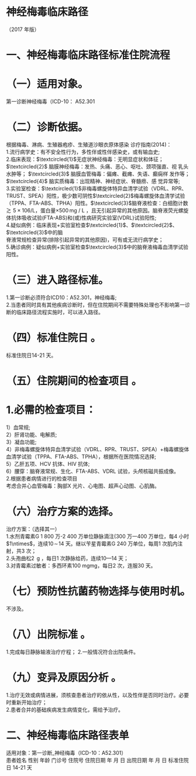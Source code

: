 # 神经梅毒临床路径  
（2017 年版）  
# 一、神经梅毒临床路径标准住院流程  
# （一）适用对象。  
第一诊断神经梅毒（ICD-10： A52.301  
# （二）诊断依据。  
根据梅毒、淋病、生殖器疱疹、生殖道沙眼衣原体感染  诊疗指南(2014)：  
1.流行病学史：有不安全性行为，多性伴或性伴感染史，或有输血史;  
2.临床表现：$\textcircled{1}$无症状神经梅毒：无明显症状和体征；$\textcircled{2}$ 脑膜神经梅毒：发热、头痛、恶心、呕吐、颈项强直、视 乳头水肿等； $\textcircled{3}$ 脑膜血管梅毒：偏瘫、截瘫、失语、癫痫样 发作等； $\textcircled{4}$ 脑实质梅毒：出现精神、神经症状、脊髓痨、感 觉异常等;  
3.实验室检查：$\textcircled{1}$非梅毒螺旋体特异血清学试验（VDRL、RPR、TRUST、SPEA）阳性，极少数可阴性$\textcircled{2}$梅毒螺旋体血清学试验（TPPA、FTA-ABS、TPHA）阳性。$\textcircled{3}$脑脊液检查：白细胞计数${\gtrsim}5\times106/\mathrm{L}$，蛋白量${\displaystyle\times500\,\mathrm{mg}\ /\mathrm{~L~}}$，且无引起异常的其他原因。脑脊液荧光螺旋体抗体吸收试验(FTA-ABS)和(或)性病研究实验室(VDRL)试验阳性;  
4.疑似病例：临床表现$+$实验室检查$\textcircled{1}$、$\textcircled{2}$、$\textcircled{3}$中的脑  
脊液常规检查异常(排除引起异常的其他原因)，可有或无流行病学史；  
5.确诊病例：疑似病例$+$实验室检查$\textcircled{3}$中的脑脊液梅毒血清学试验阳性。  
# （三）进入路径标准。  
1.第一诊断必须符合ICD10：A52.301，神经梅毒;  
2.当患者同时具有其他疾病诊断时，但在住院期间不需要特殊处理也不影响第一诊断的临床路径流程实施时，可以进入路径。  
# （四）标准住院日 。  
标准住院日14-21 天。  
# （五）住院期间的检查项目 。  
# 1.必需的检查项目：  
1）血常规;  
2）肝肾功能、电解质;  
3）凝血功能;  
4）非梅毒螺旋体特异血清学试验（VDRL、RPR、TRUST、SPEA）$+$梅毒螺旋体血清学试验（TPPA、FTA-ABS、TPHA），根据所在医院情况选择;  
5）乙肝五项、HCV 抗体、HIV 抗体;  
6）腰穿：脑脊液常规、生化、FTA-ABS、VDRL 试验，头颅核磁共振成像。  
2.根据患者病情进行的检查项目  
考虑合并心血管梅毒：胸部X 光片、心电图、超声心动图、心肌酶。  
# （六）治疗方案的选择。  
治疗方案：（选择其一）  
1.水剂青霉素G 1 800 万-2 400 万单位静脉滴注(300 万一400 万单位，每4 小时$1\ntimes$，连续$10\!\sim\!14$ 天。继以苄星青霉素G 240 万单位，每周1 次肌内注射，共3 次；  
2.头孢曲松$2\,\mathrm{~g~}$，每日1 次静脉给药，连续10—14 天；  
3.对青霉素过敏者：多西环素$100~\mathrm{mg}$mg，每日2 次，连服30 天。  
# （七）预防性抗菌药物选择与使用时机。  
不涉及。  
# （八）出院标准 。  
1.完成每日静脉输液治疗疗程； 2.一般情况符合出院条件。  
# （九）变异及原因分析 。  
1.治疗无效或病情进展，须核查患者治疗的依从性，以及性伴是否同时治疗。必要时重新开始治疗；  
2.患者合并的基础疾病发生病情变化，需给予治疗。  
# 二、神经梅毒临床路径表单  
适用对象：第一诊断_神经梅毒（ICD-10：A52.301）  
患者姓名             性别    年龄        门诊号         住院号           住院日期       年  月  日   出院日期      年  月   日  标准住院日   14-21   天  
